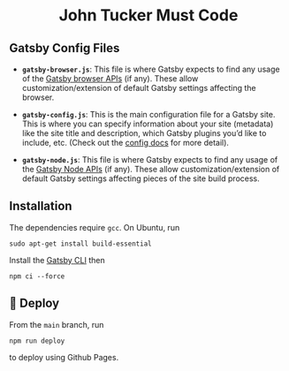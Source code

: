 <h1 align="center">
  John Tucker Must Code
</h1>

## Gatsby Config Files

-   **`gatsby-browser.js`**: This file is where Gatsby expects to find any usage of the [Gatsby browser APIs](https://www.gatsbyjs.com/docs/reference/config-files/gatsby-browser/) (if any). These allow customization/extension of default Gatsby settings affecting the browser.

-   **`gatsby-config.js`**: This is the main configuration file for a Gatsby site. This is where you can specify information about your site (metadata) like the site title and description, which Gatsby plugins you’d like to include, etc. (Check out the [config docs](https://www.gatsbyjs.com/docs/reference/config-files/gatsby-config/) for more detail).

-   **`gatsby-node.js`**: This file is where Gatsby expects to find any usage of the [Gatsby Node APIs](https://www.gatsbyjs.com/docs/reference/config-files/gatsby-node/) (if any). These allow customization/extension of default Gatsby settings affecting pieces of the site build process.

## Installation
The dependencies require `gcc`. On Ubuntu, run
```shell
sudo apt-get install build-essential
```

Install the [Gatsby CLI](https://www.gatsbyjs.com/docs/reference/gatsby-cli/) then
```shell
npm ci --force
```

## 💫 Deploy

From the `main` branch, run

```shell
npm run deploy
```

to deploy using Github Pages.
